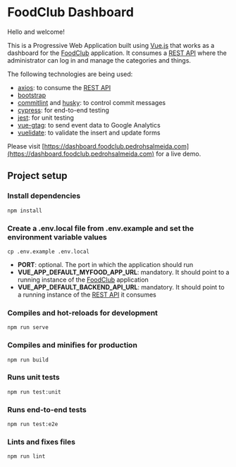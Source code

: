 # FoodClub Dashboard

Hello and welcome!

This is a Progressive Web Application built using [Vue.js](https://vuejs.org/) that works as a dashboard for the [FoodClub](https://github.com/pedro1191/my-products-vue) application. It consumes a [REST API](https://github.com/pedro1191/my-products-dashboard-rest) where the administrator can log in and manage the categories and things.

The following technologies are being used:
- [axios](https://github.com/axios/axios): to consume the [REST API](https://github.com/pedro1191/my-products-dashboard-rest)
- [bootstrap](https://getbootstrap.com/)
- [commitlint](https://github.com/conventional-changelog/commitlint) and [husky](https://github.com/typicode/husky): to control commit messages
- [cypress](https://www.cypress.io/): for end-to-end testing
- [jest](https://jestjs.io/): for unit testing
- [vue-gtag](https://github.com/MatteoGabriele/vue-gtag): to send event data to Google Analytics
- [vuelidate](https://github.com/vuelidate/vuelidate): to validate the insert and update forms

Please visit [https://dashboard.foodclub.pedrohsalmeida.com](https://dashboard.foodclub.pedrohsalmeida.com) for a live demo.

## Project setup
### Install dependencies
```
npm install
```

### Create a **.env.local** file from **.env.example** and set the environment variable values
```
cp .env.example .env.local
```

- **PORT**: optional. The port in which the application should run
- **VUE_APP_DEFAULT_MYFOOD_APP_URL**: mandatory. It should point to a running instance of the [FoodClub](https://github.com/pedro1191/my-products-vue) application
- **VUE_APP_DEFAULT_BACKEND_API_URL**: mandatory. It should point to a running instance of the [REST API](https://github.com/pedro1191/my-products-dashboard-rest) it consumes

### Compiles and hot-reloads for development
```
npm run serve
```

### Compiles and minifies for production
```
npm run build
```

### Runs unit tests
```
npm run test:unit
```

### Runs end-to-end tests
```
npm run test:e2e
```

### Lints and fixes files
```
npm run lint
```